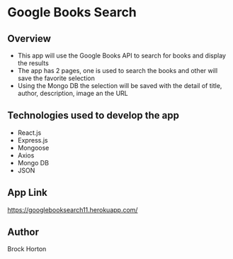 # Google Books Search

## Overview

* This app will use the Google Books API to search for books and display the results
* The app has 2 pages, one is used to search the books and other will save the favorite selection
* Using the Mongo DB the selection will be saved with the detail of title, author, description, image an the URL


## Technologies used to develop the app

- React.js
- Express.js
- Mongoose
- Axios
- Mongo DB
- JSON

## App Link
https://googlebooksearch11.herokuapp.com/

## Author
Brock Horton
